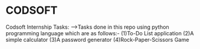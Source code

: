 # CODSOFT
Codsoft Internship Tasks:
-->Tasks done in this repo using python programming language  which are as follows:-
(1)To-Do List application
(2)A simple calculator
(3)A password generator
(4)Rock-Paper-Scissors Game

